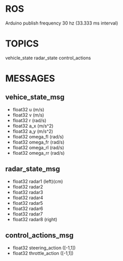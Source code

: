 
# ROS 
Arduino publish frequency 30 hz (33.333 ms interval)

# TOPICS
vehicle_state
radar_state
control_actions
# MESSAGES

## vehice_state_msg
- float32 u (m/s)
- float32 v (m/s)
- float32 r (rad/s)
- float32 a_x (m/s^2)
- float32 a_y (m/s^2)		
- float32 omega_fl (rad/s)
- float32 omega_fr (rad/s)
- float32 omega_rl (rad/s)
- float32 omega_rr (rad/s)
		
## radar_state_msg
- float32 radar1 (left)(cm)
- float32 radar2
- float32 radar3
- float32 radar4
- float32 radar5
- float32 radar6
- float32 radar7
- float32 radar8 (right)


## control_actions_msg
- float32 steering_action ([-1,1])
- float32 throttle_action ([-1,1])
